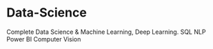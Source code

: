 # Data-Science
Complete Data Science & Machine Learning, Deep Learning.
SQL
NLP
Power BI
Computer Vision
